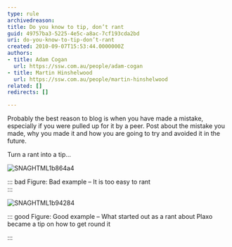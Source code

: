 ```yaml
---
type: rule
archivedreason: 
title: Do you know to tip, don’t rant
guid: 49757ba3-5225-4e5c-a8ac-7cf193cda2bd
uri: do-you-know-to-tip-don’t-rant
created: 2010-09-07T15:53:44.0000000Z
authors:
- title: Adam Cogan
  url: https://ssw.com.au/people/adam-cogan
- title: Martin Hinshelwood
  url: https://ssw.com.au/people/martin-hinshelwood
related: []
redirects: []

---
```


Probably the best reason to blog is when you have made a mistake, especially if you were pulled up for it by a peer. Post about the mistake you made, why you made it and how you are going to try and avoided it in the future.   
<!--endintro-->

Turn a rant into a tip…

![SNAGHTML1b864a4](RulesBloggingTipBad.jpg "SNAGHTML1b864a4")


::: bad
Figure: Bad example – It is too easy to rant  
:::

![SNAGHTML1b94284](RulesBloggingTipGood.jpg "SNAGHTML1b94284")

::: good
Figure: Good example – What started out as a rant about Plaxo became a tip on how to get round it

:::
